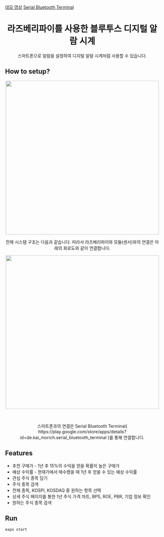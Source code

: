 [데모 영상](https://youtu.be/EzXRV7_FCt8)
[Serial Bluetooth Terminal](https://play.google.com/store/apps/details?id=de.kai_morich.serial_bluetooth_terminal)
<h1 align="center">라즈베리파이를 사용한 블루투스 디지털 알람 시계</h1>

<p align="center">
  스마트폰으로 알람을 설정하여 디지털 알람 시계처럼 사용할 수 있습니다.
</p>

## How to setup?
<p align="center">
  <img width="500" src="https://user-images.githubusercontent.com/45515388/207717568-91202446-e071-4760-9842-a6a4bc7c23af.png">
</p>
<p align="center">
  전체 시스템 구조는 다음과 같습니다. 따라서 라즈베리파이와 모듈(센서)와의 연결은 아래의 회로도와 같이 연결합니다.
</p>
<p align="center">
  <img width="500" src="https://user-images.githubusercontent.com/45515388/207717779-aeecf506-eabb-4139-89f5-1f7933732023.png">
</p>
<br/>
<p align="center">
  스마트폰과의 연결은 Serial Bluetooth Terminal( https://play.google.com/store/apps/details?id=de.kai_morich.serial_bluetooth_terminal )를 통해 연결합니다.
</p>


## Features
- 추천 구매가 - 1년 후 15%의 수익을 얻을 확률이 높은 구매가
- 예상 수익률 - 현재가에서 매수했을 때 1년 후 얻을 수 있는 예상 수익률
- 관심 주식 종목 담기
- 주식 종목 검색
- 전체 종목, KOSPI, KOSDAQ 중 원하는 항목 선택
- 상세 주식 페이지를 통한 1년 주식 가격 차트, BPS, ROE, PBR, 기업 정보 확인
- 원하는 주식 종목 검색


## Run
```sh
expo start
```


